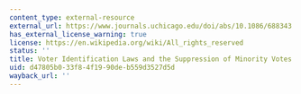 ```yaml
---
content_type: external-resource
external_url: https://www.journals.uchicago.edu/doi/abs/10.1086/688343
has_external_license_warning: true
license: https://en.wikipedia.org/wiki/All_rights_reserved
status: ''
title: Voter Identification Laws and the Suppression of Minority Votes
uid: d47805b0-33f8-4f19-90de-b559d3527d5d
wayback_url: ''
---
```

